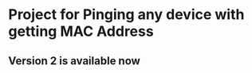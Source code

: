 <h1>Project for Pinging any device with getting MAC Address</h1>
<h2>Version 2 is  available now</h2>
